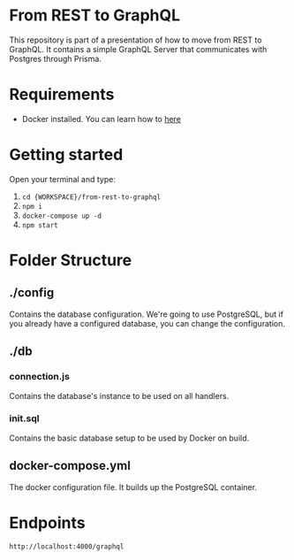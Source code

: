 # From REST to GraphQL

This repository is part of a presentation of how to move from REST to GraphQL. It contains a simple GraphQL Server that communicates with Postgres through Prisma.

# Requirements

- Docker installed. You can learn how to [here](https://docs.docker.com/v17.12/)

# Getting started

Open your terminal and type:

1. `cd {WORKSPACE}/from-rest-to-graphql`
2. `npm i`
3. `docker-compose up -d`
4. `npm start`

# Folder Structure

## ./config
Contains the database configuration. We're going to use PostgreSQL, but if you already have a configured database, you can change the configuration.

## ./db
### connection.js
Contains the database's instance to be used on all handlers.
### init.sql
Contains the basic database setup to be used by Docker on build.

## docker-compose.yml
The docker configuration file. It builds up the PostgreSQL container.

# Endpoints
`http://localhost:4000/graphql`
  